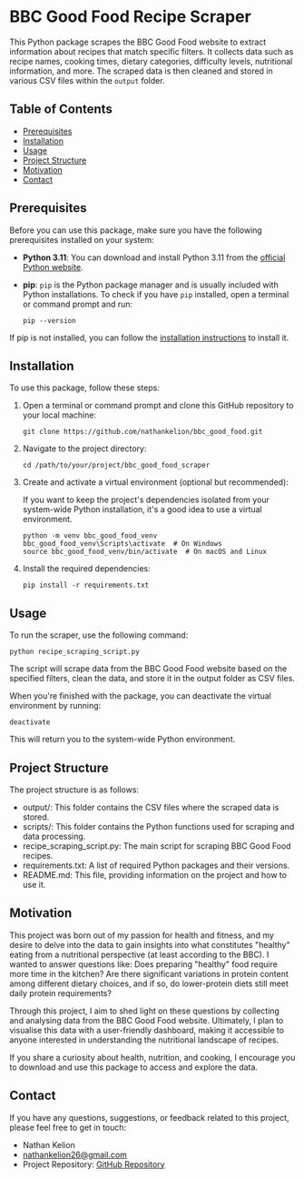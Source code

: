 # BBC Good Food Recipe Scraper

This Python package scrapes the BBC Good Food website to extract information about recipes that match specific filters. It collects data such as recipe names, cooking times, dietary categories, difficulty levels, nutritional information, and more. The scraped data is then cleaned and stored in various CSV files within the `output` folder.

## Table of Contents

- [Prerequisites](#prerequisites)
- [Installation](#installation)
- [Usage](#usage)
- [Project Structure](#project-structure)
- [Motivation](#motivation)
- [Contact](#contact)

## Prerequisites

Before you can use this package, make sure you have the following prerequisites installed on your system:

- **Python 3.11**: You can download and install Python 3.11 from the [official Python website](https://www.python.org/downloads/).

- **pip**: `pip` is the Python package manager and is usually included with Python installations. To check if you have `pip` installed, open a terminal or command prompt and run:

  ```
  pip --version
  ```

If pip is not installed, you can follow the [installation instructions](https://pip.pypa.io/en/stable/installation/) to install it.

## Installation

To use this package, follow these steps:

1. Open a terminal or command prompt and clone this GitHub repository to your local machine:
    ```
    git clone https://github.com/nathankelion/bbc_good_food.git
    ```

2. Navigate to the project directory:
    ```
    cd /path/to/your/project/bbc_good_food_scraper
    ```

3. Create and activate a virtual environment (optional but recommended):
    
    If you want to keep the project's dependencies isolated from your system-wide Python installation, it's a good idea to use a virtual environment.
    ```
    python -m venv bbc_good_food_venv
    bbc_good_food_venv\Scripts\activate  # On Windows
    source bbc_good_food_venv/bin/activate  # On macOS and Linux
    ```

4. Install the required dependencies:
    ```
    pip install -r requirements.txt
    ```

## Usage

To run the scraper, use the following command:
```
python recipe_scraping_script.py
```

The script will scrape data from the BBC Good Food website based on the specified filters, clean the data, and store it in the output folder as CSV files.

When you're finished with the package, you can deactivate the virtual environment by running:
```
deactivate
```
This will return you to the system-wide Python environment.

## Project Structure

The project structure is as follows:
- output/: This folder contains the CSV files where the scraped data is stored.
- scripts/: This folder contains the Python functions used for scraping and data processing.
- recipe_scraping_script.py: The main script for scraping BBC Good Food recipes.
- requirements.txt: A list of required Python packages and their versions.
- README.md: This file, providing information on the project and how to use it.

## Motivation
This project was born out of my passion for health and fitness, and my desire to delve into the data to gain insights into what constitutes "healthy" eating from a nutritional perspective (at least according to the BBC). I wanted to answer questions like: Does preparing "healthy" food require more time in the kitchen? Are there significant variations in protein content among different dietary choices, and if so, do lower-protein diets still meet daily protein requirements?

Through this project, I aim to shed light on these questions by collecting and analysing data from the BBC Good Food website. Ultimately, I plan to visualise this data with a user-friendly dashboard, making it accessible to anyone interested in understanding the nutritional landscape of recipes.

If you share a curiosity about health, nutrition, and cooking, I encourage you to download and use this package to access and explore the data.


## Contact

If you have any questions, suggestions, or feedback related to this project, please feel free to get in touch:

- Nathan Kelion
- nathankelion26@gmail.com
- Project Repository: [GitHub Repository](https://github.com/nathankelion/bbc_good_food)
